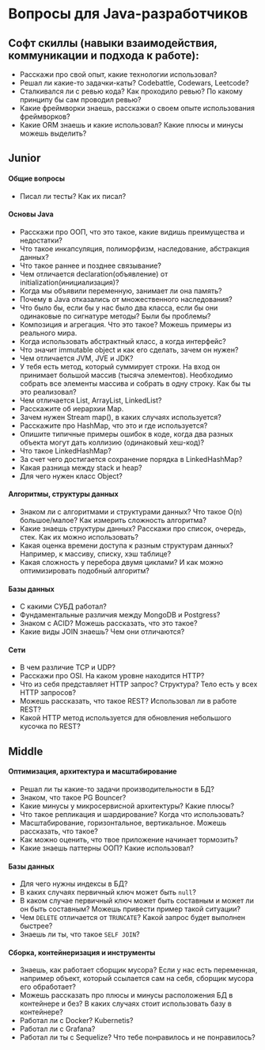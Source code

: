 # Вопросы для Java-разработчиков

## Софт скиллы (навыки взаимодействия, коммуникации и подхода к работе):
* Расскажи про свой опыт, какие технологии использовал?
* Решал ли какие-то задачки-каты? Codebattle, Codewars, Leetcode?
* Сталкивался ли с ревью кода? Как проходило ревью? По какому принципу бы сам проводил ревью?
* Какие фреймворки знаешь, расскажи о своем опыте использования фреймворков?
* Какие ORM знаешь и какие использовал? Какие плюсы и минусы можешь выделить?

## Junior

#### Общие вопросы
* Писал ли тесты? Как их писал?

#### Основы Java

* Расскажи про ООП, что это такое, какие видишь преимущества и недостатки?
* Что такое инкапсуляция, полиморфизм, наследование, абстракция данных?
* Что такое раннее и позднее связывание?
* Чем отличается declaration(объявление) от initialization(инициализация)?
* Когда мы объявили переменную, занимает ли она память?
* Почему в Java отказались от множественного наследования?
* Что было бы, если бы у нас было два класса, если бы они одинаковые по сигнатуре методы? Были бы проблемы?
* Композиция и агрегация. Что это такое? Можешь примеры из реального мира.
* Когда использовать абстрактный класс, а когда интерфейс?
* Что значит immutable object и как его сделать, зачем он нужен?
* Чем отличается JVM, JVE и JDK?
* У тебя есть метод, который суммирует строки. На вход он принимает большой массив (тысяча элементов). Необходимо собрать все элементы массива и собрать в одну строку. Как бы ты это реализовал?
* Чем отличается List, ArrayList, LinkedList?
* Расскажите об иерархии Map.
* Зачем нужен Stream map(), в каких случаях используется?
* Расскажите про HashMap, что это и где используется?
* Опишите типичные примеры ошибок в коде, когда два разных объекта могут дать коллизию (одинаковый хеш-код)?
* Что такое LinkedHashMap?
* За счет чего достигается сохранение порядка в LinkedHashMap?
* Какая разница между stack и heap?
* Для чего нужен класс Object?

#### Алгоритмы, структуры данных
* Знаком ли с алгоритмами и структурами данных? Что такое O(n) большое/малое? Как измерить сложность алгоритма?
* Какие знаешь структуры данных? Расскажи про список, очередь, стек. Как их можно использовать?
* Какая оценка времени доступа к разным структурам данных? Например, к массиву, списку, хэш таблице?
* Какая сложность у перебора двумя циклами? И как можно оптимизировать подобный алгоритм?

#### Базы данных
* С какими СУБД работал?
* Фундаментальные различия между MongoDB и Postgress?
* Знаком с ACID? Можешь рассказать, что это такое?
* Какие виды JOIN знаешь? Чем они отличаются?

#### Сети
* В чем различие TCP и UDP?
* Расскажи про OSI. На каком уровне находится HTTP?
* Что из себя представляет HTTP запрос? Структура? Тело есть у всех HTTP запросов?
* Можешь рассказать, что такое REST? Использовал ли в работе REST?
* Какой HTTP метод используется для обновления небольшого кусочка по REST?

## Middle

#### Оптимизация, архитектура и масштабирование
* Решал ли ты какие-то задачи производительности в БД?
* Знаком, что такое PG Bouncer?
* Какие минусы у микросервисной архитектуры? Какие плюсы?
* Что такое репликация и шардирование? Когда что использовать?
* Масштабирование, горизонтальное, вертикальное. Можешь рассказать, что такое?
* Как можно оценить, что твое приложение начинает тормозить?
* Какие знаешь паттерны ООП? Какие использовал?

#### Базы данных
* Для чего нужны индексы в БД?
* В каких случаях первичный ключ может быть `null`?
* В каком случае первичный ключ может быть составным и может ли он быть составным? Можешь привести пример такой ситуации?
* Чем `DELETE` отличается от `TRUNCATE`? Какой запрос будет выполнен быстрее?
* Знаешь ли ты, что такое `SELF JOIN`?

#### Сборка, контейнеризация и инструменты
* Знаешь, как работает сборщик мусора? Если у нас есть переменная, например объект, который ссылается сам на себя, сборщик мусора его обработает?
* Можешь рассказать про плюсы и минусы расположения БД в контейнере и без? В каких случаях стоит использовать базу в контейнере?
* Работал ли с Docker? Kubernetis?
* Работал ли с Grafana?
* Работал ли ты с Sequelize? Что тебе понравилось и не понравилось?

